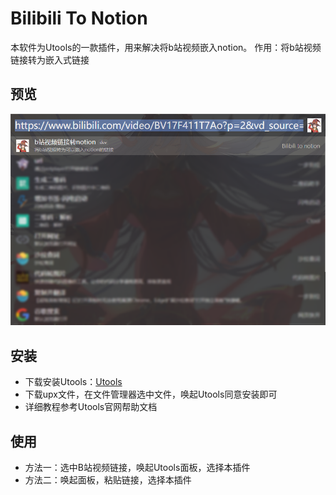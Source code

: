 # Bilibili To Notion

本软件为Utools的一款插件，用来解决将b站视频嵌入notion。
作用：将b站视频链接转为嵌入式链接

## 预览
![预览](./version/V1/Bilibili%20to%20Notion%20%E9%A2%84%E8%A7%88.png)

## 安装
- 下载安装Utools：[Utools](https://u.tools/)
- 下载upx文件，在文件管理器选中文件，唤起Utools同意安装即可
- 详细教程参考Utools官网帮助文档

## 使用
- 方法一：选中B站视频链接，唤起Utools面板，选择本插件
- 方法二：唤起面板，粘贴链接，选择本插件
